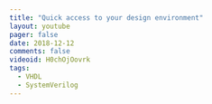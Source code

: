 ```yaml
---
title: "Quick access to your design environment"
layout: youtube
pager: false
date: 2018-12-12
comments: false
videoid: H0chOjOovrk
tags:
  - VHDL
  - SystemVerilog
---
```


